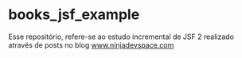 # books_jsf_example
Esse repositório, refere-se ao estudo incremental de JSF 2 realizado através de posts no blog www.ninjadevspace.com

